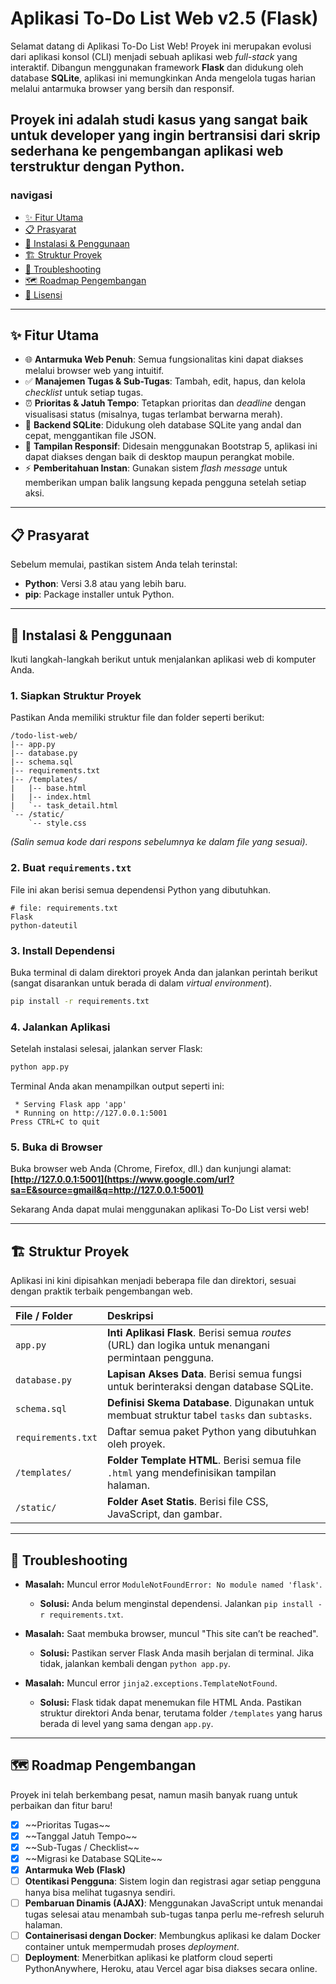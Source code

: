 # Aplikasi To-Do List Web v2.5 (Flask)

Selamat datang di Aplikasi To-Do List Web\! Proyek ini merupakan evolusi dari aplikasi konsol (CLI) menjadi sebuah aplikasi web *full-stack* yang interaktif. Dibangun menggunakan framework **Flask** dan didukung oleh database **SQLite**, aplikasi ini memungkinkan Anda mengelola tugas harian melalui antarmuka browser yang bersih dan responsif.

Proyek ini adalah studi kasus yang sangat baik untuk developer yang ingin bertransisi dari skrip sederhana ke pengembangan aplikasi web terstruktur dengan Python.
-----

### navigasi

  * [✨ Fitur Utama](https://www.google.com/search?q=%23-fitur-utama)
  * [📋 Prasyarat](https://www.google.com/search?q=%23-prasyarat)
  * [🚀 Instalasi & Penggunaan](https://www.google.com/search?q=%23-instalasi--penggunaan)
  * [🏗️ Struktur Proyek](https://www.google.com/search?q=%23%EF%B8%8F-struktur-proyek)
  * [🤔 Troubleshooting](https://www.google.com/search?q=%23-troubleshooting)
  * [🗺️ Roadmap Pengembangan](https://www.google.com/search?q=%23%EF%B8%8F-roadmap-pengembangan)
  * [📜 Lisensi](https://www.google.com/search?q=%23-lisensi)

-----

## ✨ Fitur Utama

  * 🌐 **Antarmuka Web Penuh**: Semua fungsionalitas kini dapat diakses melalui browser web yang intuitif.
  * ✅ **Manajemen Tugas & Sub-Tugas**: Tambah, edit, hapus, dan kelola *checklist* untuk setiap tugas.
  * ⏰ **Prioritas & Jatuh Tempo**: Tetapkan prioritas dan *deadline* dengan visualisasi status (misalnya, tugas terlambat berwarna merah).
  * 💾 **Backend SQLite**: Didukung oleh database SQLite yang andal dan cepat, menggantikan file JSON.
  * 🎨 **Tampilan Responsif**: Didesain menggunakan Bootstrap 5, aplikasi ini dapat diakses dengan baik di desktop maupun perangkat mobile.
  * ⚡ **Pemberitahuan Instan**: Gunakan sistem *flash message* untuk memberikan umpan balik langsung kepada pengguna setelah setiap aksi.

-----

## 📋 Prasyarat

Sebelum memulai, pastikan sistem Anda telah terinstal:

  * **Python**: Versi 3.8 atau yang lebih baru.
  * **pip**: Package installer untuk Python.

-----

## 🚀 Instalasi & Penggunaan

Ikuti langkah-langkah berikut untuk menjalankan aplikasi web di komputer Anda.

### 1\. Siapkan Struktur Proyek

Pastikan Anda memiliki struktur file dan folder seperti berikut:

```
/todo-list-web/
|-- app.py
|-- database.py
|-- schema.sql
|-- requirements.txt
|-- /templates/
|   |-- base.html
|   |-- index.html
|   `-- task_detail.html
`-- /static/
    `-- style.css
```

*(Salin semua kode dari respons sebelumnya ke dalam file yang sesuai).*

### 2\. Buat `requirements.txt`

File ini akan berisi semua dependensi Python yang dibutuhkan.

```
# file: requirements.txt
Flask
python-dateutil
```

### 3\. Install Dependensi

Buka terminal di dalam direktori proyek Anda dan jalankan perintah berikut (sangat disarankan untuk berada di dalam *virtual environment*).

```bash
pip install -r requirements.txt
```

### 4\. Jalankan Aplikasi

Setelah instalasi selesai, jalankan server Flask:

```bash
python app.py
```

Terminal Anda akan menampilkan output seperti ini:

```
 * Serving Flask app 'app'
 * Running on http://127.0.0.1:5001
Press CTRL+C to quit
```

### 5\. Buka di Browser

Buka browser web Anda (Chrome, Firefox, dll.) dan kunjungi alamat:
**[http://127.0.0.1:5001](https://www.google.com/url?sa=E&source=gmail&q=http://127.0.0.1:5001)**

Sekarang Anda dapat mulai menggunakan aplikasi To-Do List versi web\!

-----

## 🏗️ Struktur Proyek

Aplikasi ini kini dipisahkan menjadi beberapa file dan direktori, sesuai dengan praktik terbaik pengembangan web.

| File / Folder | Deskripsi |
| :--- | :--- |
| `app.py` | **Inti Aplikasi Flask**. Berisi semua *routes* (URL) dan logika untuk menangani permintaan pengguna. |
| `database.py`| **Lapisan Akses Data**. Berisi semua fungsi untuk berinteraksi dengan database SQLite. |
| `schema.sql` | **Definisi Skema Database**. Digunakan untuk membuat struktur tabel `tasks` dan `subtasks`. |
| `requirements.txt`| Daftar semua paket Python yang dibutuhkan oleh proyek. |
| `/templates/` | **Folder Template HTML**. Berisi semua file `.html` yang mendefinisikan tampilan halaman. |
| `/static/` | **Folder Aset Statis**. Berisi file CSS, JavaScript, dan gambar. |

-----

## 🤔 Troubleshooting

  * **Masalah:** Muncul error `ModuleNotFoundError: No module named 'flask'`.

      * **Solusi:** Anda belum menginstal dependensi. Jalankan `pip install -r requirements.txt`.

  * **Masalah:** Saat membuka browser, muncul "This site can’t be reached".

      * **Solusi:** Pastikan server Flask Anda masih berjalan di terminal. Jika tidak, jalankan kembali dengan `python app.py`.

  * **Masalah:** Muncul error `jinja2.exceptions.TemplateNotFound`.

      * **Solusi:** Flask tidak dapat menemukan file HTML Anda. Pastikan struktur direktori Anda benar, terutama folder `/templates` yang harus berada di level yang sama dengan `app.py`.

-----

## 🗺️ Roadmap Pengembangan

Proyek ini telah berkembang pesat, namun masih banyak ruang untuk perbaikan dan fitur baru\!

  - [x] \~\~Prioritas Tugas\~\~
  - [x] \~\~Tanggal Jatuh Tempo\~\~
  - [x] \~\~Sub-Tugas / Checklist\~\~
  - [x] \~\~Migrasi ke Database SQLite\~\~
  - [x] **Antarmuka Web (Flask)**
  - [ ] **Otentikasi Pengguna**: Sistem login dan registrasi agar setiap pengguna hanya bisa melihat tugasnya sendiri.
  - [ ] **Pembaruan Dinamis (AJAX)**: Menggunakan JavaScript untuk menandai tugas selesai atau menambah sub-tugas tanpa perlu me-refresh seluruh halaman.
  - [ ] **Containerisasi dengan Docker**: Membungkus aplikasi ke dalam Docker container untuk mempermudah proses *deployment*.
  - [ ] **Deployment**: Menerbitkan aplikasi ke platform cloud seperti PythonAnywhere, Heroku, atau Vercel agar bisa diakses secara online.

